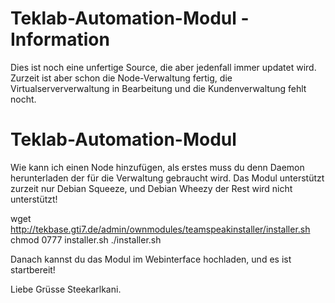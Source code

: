 Teklab-Automation-Modul - Information
========================

Dies ist noch eine unfertige Source, die aber jedenfall immer updatet wird.
Zurzeit ist aber schon die Node-Verwaltung fertig, die Virtualserververwaltung in Bearbeitung und die Kundenverwaltung fehlt nocht.


Teklab-Automation-Modul 
========================

Wie kann ich einen Node hinzufügen, als erstes muss du denn Daemon herunterladen der für die Verwaltung gebraucht wird.
Das Modul unterstützt zurzeit nur Debian Squeeze, und Debian Wheezy der Rest wird nicht unterstützt!

wget http://tekbase.gti7.de/admin/ownmodules/teamspeakinstaller/installer.sh
chmod 0777 installer.sh
./installer.sh

Danach kannst du das Modul im Webinterface hochladen, und es ist startbereit!

Liebe Grüsse Steekarlkani.

